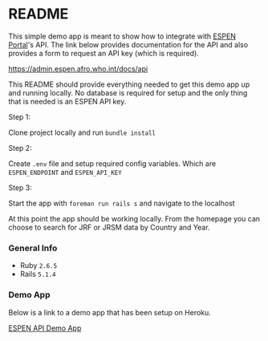 # README
This simple demo app is meant to show how to integrate with [ESPEN Portal](https://admin.espen.afro.who.int/)'s API. The link below provides documentation for the API and also provides a form to request an API key (which is required).

https://admin.espen.afro.who.int/docs/api

This README should provide everything needed to get this demo app up and running locally. No database is required for setup and the only thing that is needed is an ESPEN API key.

Step 1:

Clone project locally and run `bundle install`

Step 2: 

Create `.env` file and setup required config variables. Which are `ESPEN_ENDPOINT` and `ESPEN_API_KEY`

Step 3:

Start the app with `foreman run rails s` and navigate to the localhost

At this point the app should be working locally. From the homepage you can choose to search for JRF or JRSM data by Country and Year.

### General Info

- Ruby `2.6.5`
- Rails `5.1.4`

### Demo App

Below is a link to a demo app that has been setup on Heroku.

[ESPEN API Demo App](https://espensearch.standardco.de)
